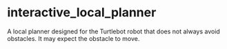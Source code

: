 # interactive_local_planner
A local planner designed for the Turtlebot robot that does not always avoid obstacles. It may expect the obstacle to move.
